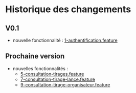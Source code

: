 # Historique des changements

## V0.1

- nouvelle fonctionnalité : [1-authentification.feature](./feature/done/1-authentification.feature)

## Prochaine version

- nouvelles fonctionnalités :
  - [5-consultation-tirages.feature](./feature/done/5-consultation-tirages.feature)
  - [7-consultation-tirage-lance.feature](./feature/done/7-consultation-tirage-lance.feature)
  - [9-consultation-tirage-organisateur.feature](./feature/done/9-consultation-tirage-organisateur.feature)
